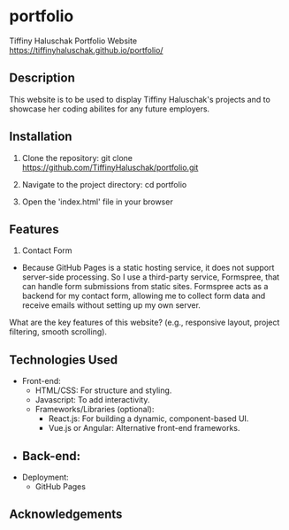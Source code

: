 # portfolio

Tiffiny Haluschak Portfolio Website
https://tiffinyhaluschak.github.io/portfolio/

## Description
This website is to be used to display Tiffiny Haluschak's projects and to showcase her coding abilites for any
future employers.

## Installation
1. Clone the repository:
git clone https://github.com/TiffinyHaluschak/portfolio.git

2. Navigate to the project directory:
cd portfolio

3. Open the 'index.html' file in your browser

## Features
1. Contact Form 
- Because GitHub Pages is a static hosting service, it does not support server-side processing.
  So I use a third-party service, Formspree, that can handle form submissions from static sites.
  Formspree acts as a backend for my contact form, allowing me to collect form data and receive emails without 
  setting up my own server.

What are the key features of this website? (e.g., responsive layout, project filtering, smooth scrolling).

## Technologies Used
 - Front-end: 
    - HTML/CSS: For structure and styling.
    - Javascript: To add interactivity.
    - Frameworks/Libraries (optional):
        - React.js: For building a dynamic, component-based UI.
        - Vue.js or Angular: Alternative front-end frameworks.
- Back-end:
    - 
- Deployment:
    - GitHub Pages

## Acknowledgements